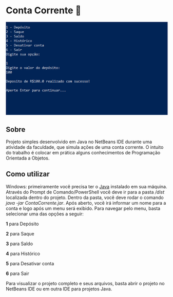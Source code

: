 # Conta Corrente :atm:

![](./screen.png)

## Sobre

Projeto simples desenvolvido em Java no NetBeans IDE durante uma atividade da faculdade, que simula ações de uma conta corrente. O intuito do trabalho é colocar em prática alguns conhecimentos de Programação Orientada a Objetos.

## Como utilizar

Windows: primeiramente você precisa ter o [Java](https://www.java.com/pt-BR/download/manual.jsp) instalado em sua máquina. Através do Prompt de Comando/PowerShell você deve ir para a pasta */dist* localizada dentro do projeto. Dentro da pasta, você deve rodar o comando *java -jar ContaCorrente.jar*. Após aberto, você irá informar um nome para a conta e logo após um menu será exibido. Para navegar pelo menu, basta selecionar uma das opções a seguir:

**1** para Depósito

**2** para Saque

**3** para Saldo

**4** para Histórico

**5** para Desativar conta

**6** para Sair

Para visualizar o projeto completo e seus arquivos, basta abrir o projeto no NetBeans IDE ou em outra IDE para projetos Java.